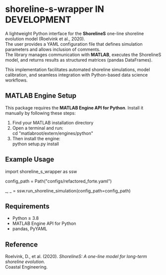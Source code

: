 # shoreline-s-wrapper **IN DEVELOPMENT**

A lightweight Python interface for the **ShorelineS** one-line shoreline evolution model (Roelvink et al., 2020).  
The user provides a YAML configuration file that defines simulation parameters and allows inclusion of comments.  
The library manages communication with **MATLAB**, executes the ShorelineS model, and returns results as structured matrices (pandas DataFrames).  

This implementation facilitates automated shoreline simulations, model calibration, and seamless integration with Python-based data science workflows.


## MATLAB Engine Setup

This package requires the **MATLAB Engine API for Python**. Install it manually by following these steps:

1. Find your MATLAB installation directory  
2. Open a terminal and run:  
   cd "matlabroot/extern/engines/python"
3. Then install the engine:  
   python setup.py install


## Example Usage

import shoreline_s_wrapper as ssw

config_path = Path("configs/refactored_forte.yaml")

_, _ = ssw.run_shoreline_simulation(config_path=config_path)

## Requirements
- Python ≥ 3.8   
- MATLAB Engine API for Python  
- pandas, PyYAML  

## Reference
Roelvink, D., et al. (2020). *ShorelineS: A one-line model for long-term shoreline evolution*.  
Coastal Engineering.
